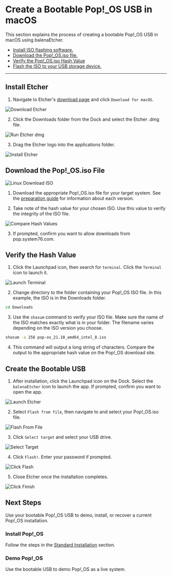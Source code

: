 # Create a Bootable Pop!\_OS USB in macOS

This section explains the process of creating a bootable Pop!\_OS USB in macOS using balenaEtcher.

- [Install ISO flashing software.](/Getting-Started/Create-bootable-media/bootable-usb-using-macos.html#install-etcher)
- [Download the Pop!\_OS.iso file.](/Getting-Started/Create-bootable-media/bootable-usb-using-macos.html#download-the-pop_osiso-file)
- [Verify the Pop!\_OS.iso Hash Value](/Getting-Started/Create-bootable-media/bootable-usb-using-macos.html#verify-the-hash-value)
- [Flash the ISO to your USB storage device.](/Getting-Started/Create-bootable-media/bootable-usb-using-macos.html#create-the-bootable-usb)

---

## Install Etcher

1. Navigate to Etcher's [download page](https://www.balena.io/etcher/) and click `Download for macOS`.

![Download Etcher](/images/create-bootable-usb-macos/download-etcher.png)

2. Click the Downloads folder from the Dock and select the Etcher .dmg file.

![Run Etcher dmg](/images/create-bootable-usb-macos/run-etcher-dmg.png)

3. Drag the Etcher logo into the applications folder.

![Install Etcher](/images/create-bootable-usb-macos/install-etcher.png)

## Download the Pop!\_OS.iso File

![Linux Download ISO](/images/create-bootable-usb-linux/using-linux-download-iso.png)

1. Download the appropriate Pop!\_OS.iso file for your target system. See the [preparation guide](/Getting-Started/Create-bootable-media/create-bootable-usb.html#choose-a-pop_os-image) for information about each version.

2. Take note of the hash value for your chosen ISO. Use this value to verify the integrity of the ISO file.

![Compare Hash Values](/images/create-bootable-usb-linux/compare-hash-values.png)

3. If prompted, confirm you want to allow downloads from pop.system76.com.

## Verify the Hash Value

1. Click the Launchpad icon, then search for `terminal`. Click the `Terminal` icon to launch it.

![Launch Terminal](/images/create-bootable-usb-macos/launch-terminal.png)

2. Change directory to the folder containing your Pop!\_OS ISO file. In this example, the ISO is in the Downloads folder.

```bash
cd Downloads
```

3. Use the `shasum` command to verify your ISO file. Make sure the name of the ISO matches exactly what is in your folder. The filename varies depending on the ISO version you choose.

```bash
shasum -a 256 pop-os_21.10_amd64_intel_8.iso
```

4. This command will output a long string of characters. Compare the output to the appropriate hash value on the Pop!\_OS download site.

## Create the Bootable USB

1. After installation, click the Launchpad icon on the Dock. Select the `balenaEtcher` icon to launch the app. If prompted, confirm you want to open the app.

![Launch Etcher](/images/create-bootable-usb-macos/launch-etcher.png)

2. Select `Flash from file`, then navigate to and select your Pop!\_OS.iso file.

![Flash From File](/images/create-bootable-usb-macos/flash-from-file.png)

3. Click `Select target` and select your USB drive.

![Select Target](/images/create-bootable-usb-macos/select-target.png)

4. Click `Flash!`. Enter your password if prompted.

![Click Flash](/images/create-bootable-usb-macos/click-flash.png)

5. Close Etcher once the installation completes.

![Click Finish](/images/create-bootable-usb-macos/click-finish.png)

## Next Steps

Use your bootable Pop!\_OS USB to demo, install, or recover a current Pop!\_OS installation.

### Install Pop!\_OS

Follow the steps in the [Standard Installation](/Getting-Started/Installation/installation.md) section.

### Demo Pop!\_OS

Use the bootable USB to demo Pop!\_OS as a live system.
<!--This chapter will be linked when completed-->